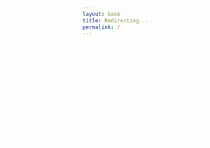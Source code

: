 ```yaml
---
layout: base
title: Redirecting...
permalink: /
---
```


## Redirecting...

This page is available in multiple languages. 

It should be redirecting you automatically, but if not, please choose a language below

{% for language in site.data.languages %}
[{{ language.name }}]({{ language.link }})
{% endfor %}

<style>
body {
	display: flex;
	align-items: center;
	justify-content: center;
	flex-direction: column;
	min-height: 100vh;
	color: white;
	background-image: url("/img/banner.jpg");
	background-size: cover;

}

a {
	text-decoration: inherit;
	color: inherit;
}
</style>

<script>
	switch ((navigator.language || navigator.userLanguage).substring(0, 2)) {
		{% for language in site.data.languages %}
		case '{{ language.iso }}':
			document.location.href = '{{ language.link }}';
			break;
		{% endfor %}
		default:
			document.location.href = "/en";
	}
</script>
